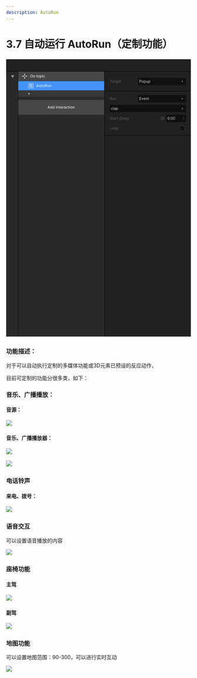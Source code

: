 ```yaml
---
description: AutoRun
---
```


# 3.7 自动运行 AutoRun（定制功能）

### ![](../../.gitbook/assets/AutoRun（3D）.png)

### 功能描述：

对于可以自动执行定制的多媒体功能或3D元素已预设的反应动作，

目前可定制的功能分很多类，如下：

### 音乐、广播播放：

#### 音源：

![](../../.gitbook/assets/企业微信截图\_b654f56e-ebeb-472a-a6ec-597d77387ea2.png)

#### 音乐、广播播放器：

![](../../.gitbook/assets/企业微信截图\_bdafd9e5-0b8e-49a7-b28b-f468002f0c33.png)

![](../../.gitbook/assets/企业微信截图\_1a098662-d40a-4b42-b30f-d57cf8b11b4f.png)

### 电话铃声

#### 来电、拨号：

![](../../.gitbook/assets/企业微信截图\_49a61eb2-a479-4669-bd56-cb017a45645b.png)

### 语音交互

可以设置语音播放的内容

![](../../.gitbook/assets/企业微信截图\_e9880e90-cfe8-4c91-bb55-98ea2a4dc994.png)

### 座椅功能

#### 主驾

![](../../.gitbook/assets/企业微信截图\_1c9fab83-9e05-456d-b17d-343c961b84be.png)

#### 副驾

![](../../.gitbook/assets/企业微信截图\_7224bcb5-a38b-4ed2-9e99-39725f31ce67.png)

### 地图功能

可以设置地图范围：90-300，可以进行实时互动

![](../../.gitbook/assets/企业微信截图\_6b1599b8-3414-408a-8c54-8678160713b0.png)








